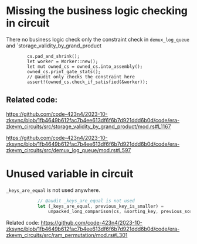 # Missing the business logic checking in circuit 
 
There no business logic check only the constraint check in `demux_log_queue` and `storage_validity_by_grand_product


```
        cs.pad_and_shrink();
        let worker = Worker::new();
        let mut owned_cs = owned_cs.into_assembly();
        owned_cs.print_gate_stats();
        // @audit only checks the constraint here
        assert!(owned_cs.check_if_satisfied(&worker));
```

## Related code:
https://github.com/code-423n4/2023-10-zksync/blob/1fb4649b612fac7b4ee613df6f6b7d921ddd6b0d/code/era-zkevm_circuits/src/storage_validity_by_grand_product/mod.rs#L1167

https://github.com/code-423n4/2023-10-zksync/blob/1fb4649b612fac7b4ee613df6f6b7d921ddd6b0d/code/era-zkevm_circuits/src/demux_log_queue/mod.rs#L597

# Unused variable in circuit

`_keys_are_equal` is not used anywhere.

```rust
            // @audit _keys_are_equal is not used
            let (_keys_are_equal, previous_key_is_smaller) =
                unpacked_long_comparison(cs, &sorting_key, previous_sorting_key);

```

Related code:
https://github.com/code-423n4/2023-10-zksync/blob/1fb4649b612fac7b4ee613df6f6b7d921ddd6b0d/code/era-zkevm_circuits/src/ram_permutation/mod.rs#L301



